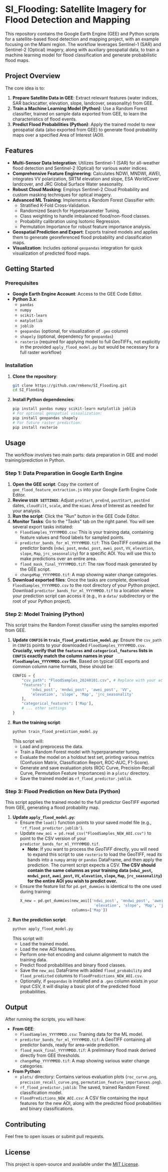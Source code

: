 # SI\_Flooding: Satellite Imagery for Flood Detection and Mapping

This repository contains the Google Earth Engine (GEE) and Python scripts for a satellite-based flood detection and mapping project, with an example focusing on the Miami region. The workflow leverages Sentinel-1 (SAR) and Sentinel-2 (Optical) imagery, along with auxiliary geospatial data, to train a machine learning model for flood classification and generate probabilistic flood maps.

## Project Overview

The core idea is to:

1.  **Prepare Satellite Data in GEE**: Extract relevant features (water indices, SAR backscatter, elevation, slope, landcover, seasonality) from GEE.
2.  **Train a Machine Learning Model (Python)**: Use a Random Forest classifier, trained on sample data exported from GEE, to learn the characteristics of flood events.
3.  **Predict Flood Probabilities (Python)**: Apply the trained model to new geospatial data (also exported from GEE) to generate flood probability maps over a specified Area of Interest (AOI).

## Features

  * **Multi-Sensor Data Integration**: Utilizes Sentinel-1 (SAR) for all-weather flood detection and Sentinel-2 (Optical) for various water indices.
  * **Comprehensive Feature Engineering**: Calculates NDWI, MNDWI, AWEI, integrates VV polarization, SRTM elevation and slope, ESA WorldCover landcover, and JRC Global Surface Water seasonality.
  * **Robust Cloud Masking**: Employs Sentinel-2 Cloud Probability and custom masking techniques for optical imagery.
  * **Advanced ML Training**: Implements a Random Forest Classifier with:
      * Stratified K-Fold Cross-Validation.
      * Randomized Search for Hyperparameter Tuning.
      * Class weighting to handle imbalanced flood/non-flood classes.
      * Probability calibration using Isotonic Regression.
      * Permutation Importance for robust feature importance analysis.
  * **Geospatial Prediction and Export**: Exports trained models and applies them to generate georeferenced flood probability and classification maps.
  * **Visualization**: Includes optional `geopandas` integration for quick visualization of predicted flood maps.

## Getting Started

### Prerequisites

  * **Google Earth Engine Account**: Access to the GEE Code Editor.
  * **Python 3.x**:
      * `pandas`
      * `numpy`
      * `scikit-learn`
      * `matplotlib`
      * `joblib`
      * `geopandas` (optional, for visualization of `.geo` column)
      * `shapely` (optional, dependency for `geopandas`)
      * `rasterio` (required for applying model to full GeoTIFFs, not explicitly in the provided `apply_flood_model.py` but would be necessary for a full raster workflow)

### Installation

1.  **Clone the repository**:
    ```bash
    git clone https://github.com/rmkenv/SI_Flooding.git
    cd SI_Flooding
    ```
2.  **Install Python dependencies**:
    ```bash
    pip install pandas numpy scikit-learn matplotlib joblib
    # For optional geospatial visualization:
    pip install geopandas shapely
    # For future raster prediction:
    pip install rasterio
    ```

## Usage

The workflow involves two main parts: data preparation in GEE and model training/prediction in Python.

### Step 1: Data Preparation in Google Earth Engine

1.  **Open the GEE script**: Copy the content of `gee_flood_feature_extraction.js` into your Google Earth Engine Code Editor.
2.  **Review `USER SETTINGS`**: Adjust `preStart`, `preEnd`, `postStart`, `postEnd` dates, `cloudFilt`, `scale`, and the `miami` Area of Interest as needed for your analysis.
3.  **Run the script**: Click the "Run" button in the GEE Code Editor.
4.  **Monitor Tasks**: Go to the "Tasks" tab on the right panel. You will see several export tasks initiated:
      * `FloodSamples_YYYYMMDD.csv`: This is your training data, containing feature values and flood labels for sampled points.
      * `predictor_bands_for_ml_YYYYMMDD.tif`: This GeoTIFF contains all the predictor bands (`ndwi_post`, `mndwi_post`, `awei_post`, `VV`, `elevation`, `slope`, `Map`, `jrc_seasonality`) for a specific AOI. You will use this to make predictions over an entire area.
      * `flood_mask_final_YYYYMMDD.tif`: The raw flood mask generated by the GEE script.
      * `changeMap_YYYYMMDD.tif`: A map showing water change categories.
5.  **Download exported files**: Once the tasks are complete, download `FloodSamples_YYYYMMDD.csv` to the root directory of your Python project. Download `predictor_bands_for_ml_YYYYMMDD.tif` to a location where your prediction script can access it (e.g., in a `data/` subdirectory or the root of your Python project).

### Step 2: Model Training (Python)

This script trains the Random Forest classifier using the samples exported from GEE.

1.  **Update `CONFIG` in `train_flood_prediction_model.py`**:
    Ensure the `csv_path` in `CONFIG` points to your downloaded `FloodSamples_YYYYMMDD.csv`.
    **Crucially, verify that the `features` and `categorical_features` lists in `CONFIG` exactly match the column names in your `FloodSamples_YYYYMMDD.csv` file.** Based on typical GEE exports and common column name formats, these should be:
    ```python
    CONFIG = {
        "csv_path": "FloodSamples_20240101.csv", # Replace with your actual file name
        "features": [
            'ndwi_post', 'mndwi_post', 'awei_post', 'VV',
            'elevation', 'slope', 'Map', 'jrc_seasonality'
        ],
        "categorical_features": ['Map'],
        # ... other settings
    }
    ```
2.  **Run the training script**:
    ```bash
    python train_flood_prediction_model.py
    ```
    This script will:
      * Load and preprocess the data.
      * Train a Random Forest model with hyperparameter tuning.
      * Evaluate the model on a holdout test set, printing various metrics (Confusion Matrix, Classification Report, ROC-AUC, F1-Score).
      * Generate and save evaluation plots (ROC Curve, Precision-Recall Curve, Permutation Feature Importances) in a `plots/` directory.
      * Save the trained model as `rf_flood_predictor.joblib`.

### Step 3: Flood Prediction on New Data (Python)

This script applies the trained model to the full predictor GeoTIFF exported from GEE, generating a flood probability map.

1.  **Update `apply_flood_model.py`**:
      * Ensure the `load()` function points to your saved model file (e.g., `'rf_flood_predictor.joblib'`).
      * Update `new_aoi = pd.read_csv("FloodSamples_NEW_AOI.csv")` to point to the CSV version of your `predictor_bands_for_ml_YYYYMMDD.tif`.
          * **Note**: If you want to process the *GeoTIFF* directly, you will need to expand this script to use `rasterio` to load the GeoTIFF, read its bands into a `numpy` array or `pandas` DataFrame, and then apply the prediction. The current script expects a CSV. **The CSV should contain the same columns as your training data (`ndwi_post`, `mndwi_post`, `awei_post`, `VV`, `elevation`, `slope`, `Map`, `jrc_seasonality`) for the entire AOI you wish to predict over.**
      * Ensure the feature list for `pd.get_dummies` is identical to the one used during training:
        ```python
        X_new = pd.get_dummies(new_aoi[['ndwi_post', 'mndwi_post', 'awei_post', 'VV',
                                         'elevation', 'slope', 'Map', 'jrc_seasonality']],
                               columns=['Map'])
        ```
2.  **Run the prediction script**:
    ```bash
    python apply_flood_model.py
    ```
    This script will:
      * Load the trained model.
      * Load the new AOI features.
      * Perform one-hot encoding and column alignment to match the training data.
      * Predict flood probabilities and binary flood classes.
      * Save the `new_aoi` DataFrame with added `flood_probability` and `flood_predicted` columns to `FloodPredictions_NEW_AOI.csv`.
      * Optionally, if `geopandas` is installed and a `.geo` column exists in your input CSV, it will display a basic plot of the predicted flood probabilities.

## Output

After running the scripts, you will have:

  * **From GEE**:
      * `FloodSamples_YYYYMMDD.csv`: Training data for the ML model.
      * `predictor_bands_for_ml_YYYYMMDD.tif`: A GeoTIFF containing all predictor bands, ready for area-wide prediction.
      * `flood_mask_final_YYYYMMDD.tif`: A preliminary flood mask derived directly from GEE thresholds.
      * `changeMap_YYYYMMDD.tif`: A map showing various water change categories.
  * **From Python**:
      * `plots/` directory: Contains various evaluation plots (`roc_curve.png`, `precision_recall_curve.png`, `permutation_feature_importances.png`).
      * `rf_flood_predictor.joblib`: The saved, trained Random Forest classification model.
      * `FloodPredictions_NEW_AOI.csv`: A CSV file containing the input features for the new AOI, along with the predicted flood probabilities and binary classifications.

## Contributing

Feel free to open issues or submit pull requests.

## License

This project is open-source and available under the [MIT License](https://www.google.com/search?q=LICENSE).

```
```
